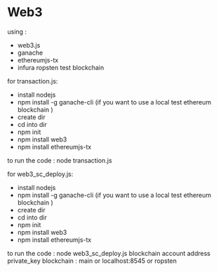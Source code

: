 # Web3

using :
  - web3.js
  - ganache
  - ethereumjs-tx
  - infura ropsten test blockchain

for transaction.js:
  - install nodejs
  - npm install -g ganache-cli (if you want to use a local test ethereum blockchain )
  - create dir
  - cd into dir
  - npm init
  - npm install web3
  - npm install ethereumjs-tx
  
  to run the code : node transaction.js
  
for web3_sc_deploy.js:
  - install nodejs
  - npm install -g ganache-cli (if you want to use a local test ethereum blockchain )
  - create dir
  - cd into dir
  - npm init
  - npm install web3
  - npm install ethereumjs-tx
  
  to run the code : node web3_sc_deploy.js blockchain  account  address  private_key
    blockchain : main or localhost:8545 or ropsten

